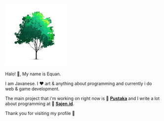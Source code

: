 
![phon](https://raw.githubusercontent.com/junwatu/junwatu/master/sajenid-tree.png)

Halo! 👋, My name is Equan.

I am Javanese.
I ♥ art & anything about programming and currently i do web & game development.

The main project that i'm working on right now is 🚀 [**Pustaka**](https://kalenderjawa.dev) and I write a lot about programming at 🚀 [**Sajen.id**](https://sajen.id).

Thank you for visiting my profile 🍻
